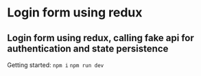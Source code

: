 # Login form using redux
## Login form using redux, calling fake api for authentication and state persistence

Getting started:
```npm i```
```npm run dev```
